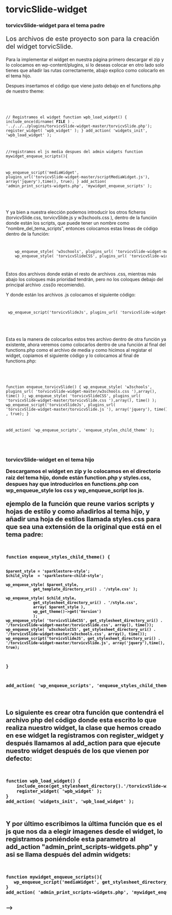 <h1>torvicSlide-widget</h1>


<h3>torvicvSlide-widget para el tema padre</h3>
<p style="font-size: 20px">Los archivos de este proyecto son para la creación del widget torvicSlide.</p>
<p>Para la implementar el widget en nuestra página primero descargar el zip y lo colocamos en wp-content/plugins, si lo deseas colocar en otro lado solo tienes que añadir las rutas correctamente, abajo explico como colocarlo en el tema hijo.</p>
<p>Despues insertamos el código que viene justo debajo en el functions.php de nuestro theme:</p>


<code>
<pre>

// Registramos el widget 
function wpb_load_widget() {
	include_once(dirname( __FILE__ ) . '../../../plugins/torvicvSlide-widget-master/torvicvSlide.php');
	register_widget( 'wpb_widget' );
}
add_action( 'widgets_init', 'wpb_load_widget' );


//registramos el js media despues del admin widgets
function mywidget_enqueue_scripts(){
  
   wp_enqueue_script('mediaWidget', plugins_url('torvicvSlide-widget-master/scriptMediaWidget.js'), array('jquery'),time(), true);
}
add_action( 'admin_print_scripts-widgets.php', 'mywidget_enqueue_scripts' );

</pre>
</code>
<p>Y ya bien a nuestra elección podemos introducir los otros ficheros (torvicvSlide.css, torvicvSlide.js y w3schools.css ), dentro de la función donde están los scripts, que puede tener un nombre como "nombre_del_tema_scripts", entonces colocamos estas lineas de código dentro de la función:</p>
<code>
<pre>
	wp_enqueue_style( 'w3schools', plugins_url( 'torvicvSlide-widget-master/w3schools.css '),array(), time() );
	wp_enqueue_style( 'torvicvSlideCSS', plugins_url( 'torvicvSlide-widget-master/torvicvSlide.css '),array(), time() );
</pre>
</code>
<p>Estos dos archivos donde están el resto de archivos .css, mientras más abajo los coloques más prioridad tendrán, pero no los coloques debajo del principal archivo .css(lo recomiendo).</p>
<p>Y donde están los archivos .js colocamos el siguiente código:</p>
<code>
<pre>
 wp_enqueue_script('torvicvSlideJs', plugins_url( 'torvicvSlide-widget-master/torvicvSlide.js '), array('jquery'), time() , true);
 </pre>
 </code>
 <p>Esta es la manera de colocarlos estos tres archivo dentro de otra función ya existente, ahora veremos como colocarlos dentro de una función al final del functions.php como el archivo de media y como hicimos al registar el widget, copiamos el siguiente código y lo colocamos al final de functions.php:</p>

<code>
<pre>

function enqueue_torvicvSlide() {
   wp_enqueue_style( 'w3schools', plugins_url( 'torvicvSlide-widget-master/w3schools.css '),array(), time() );
   wp_enqueue_style( 'torvicvSlideCSS', plugins_url( 'torvicvSlide-widget-master/torvicvSlide.css '),array(), time() );
   wp_enqueue_script('torvicvSlideJs', plugins_url( 'torvicvSlide-widget-master/torvicvSlide.js '), array('jquery'), time() , true);
}

add_action( 'wp_enqueue_scripts', 'enqueue_styles_child_theme' );

</pre>
</code>


<h3>torvicvSlide-widget en el tema hijo</p>
<p>Descargamos el widget en zip y lo colocamos en el directorio raiz del tema hijo, donde están function.php y styles.css, despues hay que introducirlos en functions.php con wp_enqueue_style los css y wp_enqueue_script los js.</p>

<p style="font-size: 20px">ejemplo de la función que reune varios scripts y hojas de estilo y como añadirlos al tema hijo, y añadir una hoja de estilos llamada styles.css para que sea una extensión de la original que está en el tema padre:</p>

<code>
<pre>
function enqueue_styles_child_theme() {

	$parent_style = 'sparklestore-style';
	$child_style  = 'sparklestore-child-style';

	wp_enqueue_style( $parent_style,
				get_template_directory_uri() . '/style.css' );

	wp_enqueue_style( $child_style,
				get_stylesheet_directory_uri() . '/style.css',
				array( $parent_style ),
				wp_get_theme()->get('Version')
				);
	wp_enqueue_style( 'torvicvSlideCSS', get_stylesheet_directory_uri() . '/torvicvSlide-widget-master/torvicvSlide.css', array(), time());
	wp_enqueue_style( 'w3schoolsCSS', get_stylesheet_directory_uri() . '/torvicvSlide-widget-master/w3schools.css', array(), time());
	wp_enqueue_script('torvicvSlideJS', get_stylesheet_directory_uri() . '/torvicvSlide-widget-master/torvicvSlide.js', array('jquery'),time(), true);

}

add_action( 'wp_enqueue_scripts', 'enqueue_styles_child_theme' );
</pre>
</code>



<p style="font-size: 20px">Lo siguiente es crear otra función que contendrá el archivo php del código donde esta escrito lo que realiza 
nuestro widget, la clase que hemos creado en ese widget la registramos con register_widget y después llamamos 
al add_action para que ejecute nuestro widget después de los que vienen por defecto:</p>

<code>
<pre>
function wpb_load_widget() {
	include_once(get_stylesheet_directory().'/torvicvSlide-widget-master/torvicvSlide.php');
	register_widget( 'wpb_widget' );
}
add_action( 'widgets_init', 'wpb_load_widget' );
</pre>
</code>




<p style="font-size: 20px">Y por último escribimos la última función que es el js que nos da a elegir imagenes desde el widget, lo 
registramos poniéndole esta parametro al add_action "admin_print_scripts-widgets.php" y asi se llama después 
del admin widgets:</p>

<code>
<pre>
function mywidget_enqueue_scripts(){
   wp_enqueue_script('mediaWidget', get_stylesheet_directory_uri() . '/torvicvSlide-widget-master/scriptMediaWidget.js', array('jquery'),time(), true);
}
add_action( 'admin_print_scripts-widgets.php', 'mywidget_enqueue_scripts' );
</pre>
</code>-->
